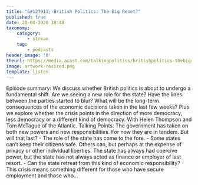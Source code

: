 ```yaml
---
title: "&#127911; British Politics: The Big Reset?"
published: true
date: 20-04-2020 18:48
taxonomy:
    category:
        - stream
    tag:
        - podcasts
header_image: '0'
theurl: https://media.acast.com/talkingpolitics/britishpolitics-thebigreset-/media.mp3
image: artwork-resized.png
template: listen
--- 
```

Episode summary: We discuss whether British politics is about to undergo a fundamental shift. Are we seeing a new role for the state? Have the lines between the parties started to blur? What will be the long-term consequences of the economic decisions taken in the last few weeks? Plus we explore whether the crisis points in the direction of more democracy, less democracy or a different kind of democracy. With Helen Thompson and Tom McTague of the Atlantic. Talking Points: The government has taken on both new powers and new responsibilities. For now they are in tandem. But will that last? - The role of the state has come to the fore. - Some states can’t keep their citizens safe. Others can, but perhaps at the expense of privacy or other individual liberties. The state has always had coercive power, but the state has not always acted as finance or employer of last resort. - Can the state retreat from this kind of economic responsibility? - This crisis means something different for those who have secure employment and those who…
